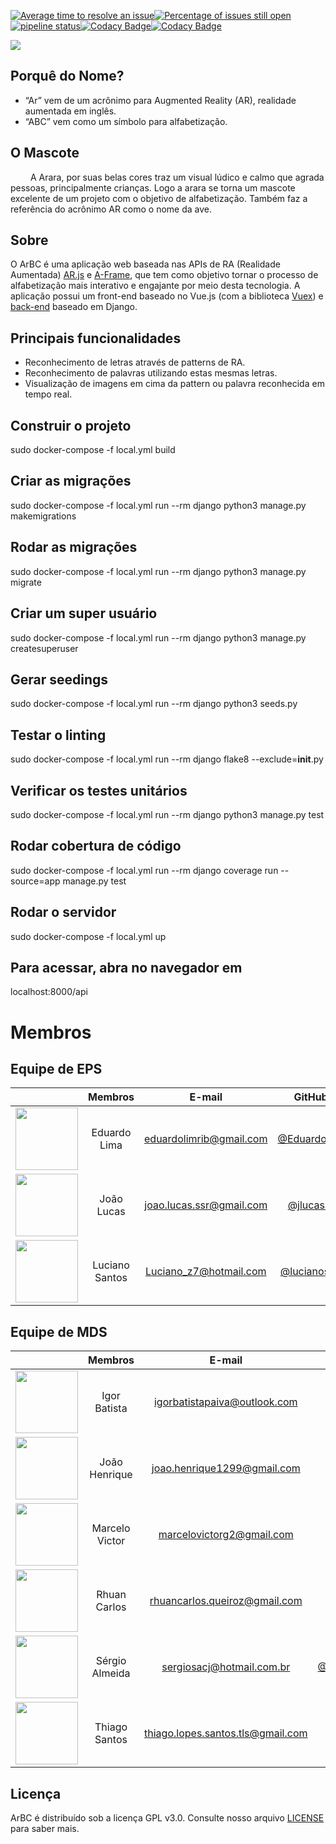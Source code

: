 [![Average time to resolve an issue](http://isitmaintained.com/badge/resolution/fga-eps-mds/2019.2-ArBC-API.svg)](http://isitmaintained.com/project/fga-eps-mds/2019.2-ArBC-API "Average time to resolve an issue")[![Percentage of issues still open](http://isitmaintained.com/badge/open/fga-eps-mds/2019.2-ArBC-API.svg)](http://isitmaintained.com/project/fga-eps-mds/2019.2-ArBC-API "Percentage of issues still open")[![pipeline status](https://gitlab.com/lucianosz7/2019-2-ArBC-API/badges/master/pipeline.svg)](https://gitlab.com/lucianosz7/2019-2-ArBC-API/commits/master)[![Codacy Badge](https://api.codacy.com/project/badge/Grade/9d9050f6e7a8428190c5cc25e3b815ae)](https://www.codacy.com/manual/ArBC/2019.2-ArBC-API?utm_source=github.com&amp;utm_medium=referral&amp;utm_content=fga-eps-mds/2019.2-ArBC-API&amp;utm_campaign=Badge_Grade)[![Codacy Badge](https://api.codacy.com/project/badge/Coverage/9d9050f6e7a8428190c5cc25e3b815ae)](https://www.codacy.com/manual/ArBC/2019.2-ArBC-API?utm_source=github.com&utm_medium=referral&utm_content=fga-eps-mds/2019.2-ArBC-API&utm_campaign=Badge_Coverage)


![](https://jlucassr.github.io/ArBC-Pages/imagens/logo.jpg)

## Porquê do Nome?
- “Ar” vem de um acrônimo para Augmented Reality (AR), realidade aumentada em inglês.
- “ABC” vem como um símbolo para alfabetização.

## O Mascote
   A Arara, por suas belas cores traz um visual lúdico e calmo que agrada pessoas, principalmente crianças. Logo a arara se torna um mascote excelente de um projeto com o objetivo de alfabetização. Também faz a referência do acrônimo AR como o nome da ave.
   
## Sobre
 O ArBC é uma aplicação web baseada nas APIs de RA (Realidade Aumentada) [AR.js](https://github.com/jeromeetienne/AR.js/) e [A-Frame](https://aframe.io/), que tem como objetivo tornar o processo de alfabetização mais interativo e engajante por meio desta tecnologia.
 A aplicação possui um front-end baseado no Vue.js (com a biblioteca [Vuex](https://vuex.vuejs.org/)) e [back-end](https://github.com/fga-eps-mds/2019.2-ArBC-API/) baseado em Django.

## Principais funcionalidades

-  Reconhecimento de letras através de patterns de RA.
-  Reconhecimento de palavras utilizando estas mesmas letras.
-  Visualização de imagens em cima da pattern ou palavra       reconhecida em tempo real.


## Construir o projeto

sudo docker-compose -f local.yml build

## Criar as migrações

sudo docker-compose -f local.yml run --rm django python3 manage.py makemigrations

## Rodar as migrações

sudo docker-compose -f local.yml run --rm django python3 manage.py migrate

## Criar um super usuário

sudo docker-compose -f local.yml run --rm django python3 manage.py createsuperuser

## Gerar seedings

sudo docker-compose -f local.yml run --rm django python3 seeds.py

## Testar o linting

sudo docker-compose -f local.yml run --rm django flake8 --exclude=__init__.py

## Verificar os testes unitários

sudo docker-compose -f local.yml run --rm django python3 manage.py test

## Rodar cobertura de código

sudo docker-compose -f local.yml run --rm django coverage run --source=app manage.py test

## Rodar o servidor

sudo docker-compose -f local.yml up

## Para acessar, abra no navegador em

localhost:8000/api
# Membros

## Equipe de EPS
||**Membros**|**E-mail**|**GitHub**|
|:-:|:-:|:-:|:-:|
|<img src="https://i.ibb.co/4gqXmYg/eduardolima.png" width="100" height="100"/>|Eduardo Lima|eduardolimrib@gmail.com|[@Eduardolimr](https://github.com/Eduardolimr)|
|<img src="https://i.ibb.co/xGd3zdH/joaolucas.png" width="100" height="100"/>|João Lucas|joao.lucas.ssr@gmail.com|[@jlucassr](https://github.com/jlucassr)|
|<img src="https://i.ibb.co/NxTMn7m/lucianosantos.png" width="100" height="100"/>|Luciano Santos|Luciano_z7@hotmail.com|[@lucianosz7](https://github.com/lucianosz7)|


## Equipe de MDS

||**Membros**|**E-mail**|**GitHub**|
|:-:|:-:|:-:|:-:|
|<img src="https://i.ibb.co/s9Vr8qc/igor.png" width="100" height="100"/>|Igor Batista|igorbatistapaiva@outlook.com|[@igor-paiva](https://github.com/igor-paiva)|
|<img src="https://i.ibb.co/Wft4bC6/joaohenrique.png" width="100" height="100"/>|João Henrique|joao.henrique1299@gmail.com|[@JoaoHenrique12](https://github.com/JoaoHenrique12)|
|<img src="https://i.ibb.co/0X55hLW/marcelo.png" width="100" height="100"/>|Marcelo Victor|marcelovictorg2@gmail.com|[@marcelog5](https://github.com/marcelog5)|
|<img src="https://i.ibb.co/mhCz5gb/rhuan.png" width="100" height="100"/>|Rhuan Carlos|rhuancarlos.queiroz@gmail.com|[@Rhuancpq](https://github.com/Rhuancpq)|
|<img src="https://i.ibb.co/2P6p1Vx/sergio.png" width="100" height="100"/>|Sérgio Almeida|sergiosacj@hotmail.com.br|[@SergioAlmeidaCiprianoJr](https://github.com/SergioAlmeidaCiprianoJr)|
|<img src="https://i.ibb.co/741s3JW/thiago.png" width="100" height="100"/>|Thiago Santos|thiago.lopes.santos.tls@gmail.com|[@thiagolopess](https://github.com/thiagolopess)|

## Licença
ArBC é distribuído sob a licença GPL v3.0. Consulte nosso arquivo [LICENSE](https://github.com/fga-eps-mds/2019.2-ArBC/blob/da5b0706c50af1bbc65694b5e0bf8d5d97d0e03b/LICENSE) para saber mais.

